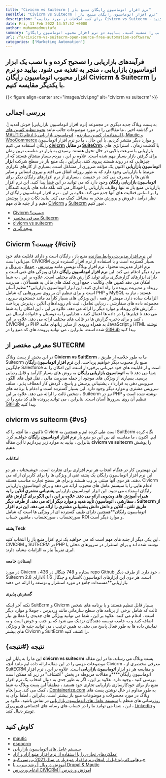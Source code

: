 ```yaml
---
title: "Civicrm vs Suitecrm | نرم افزار اتوماسیون رایگان منبع باز" 
seoTitle: "Civicrm vs Suitecrm | نرم افزار اتوماسیون رایگان منبع باز" 
description: "برای کسب اطلاعات در مورد مقایسه Civicrm vs Suitecrm ، این مقاله را طی کنید. یک نرم افزار اتوماسیون بازاریابی منبع باز را برای به دست آوردن لبه رقابتی نصب کنید." 
date: Fri, 11 Feb 2022 14:57:52 +0000
author: muhammadmustafa
summary: "با نصب یک ابزار اتوماسیون بازاریابی ، فرآیندهای بازاریابی را تصفیه کنید. بیایید دو نرم افزار محبوب اتوماسیون رایگان Civicrm & amp را مقایسه کنیم. کت و شلوار" 
url: /fa/civicrm-vs-suitecrm-open-source-free-automation-software/
categories: ['Marketing Automation']
---
```


## فرآیندهای بازاریابی را تصحیح کرده و با نصب یک ابزار اتوماسیون بازاریابی ، منجر به تغذیه می شود. بیایید دو نرم افزار محبوب اتوماسیون رایگان Civicrm & Suitecrm را با یکدیگر مقایسه کنیم.

{{< figure align=center src="images/civi.png" alt="civicrm vs suitecrm">}}


## بررسی اجمالی
به پست وبلاگ جدید دیگری در مجموعه [نرم افزار اتوماسیون بازاریابی] خوش آمدید [1]. در گذشته اخیر ، ما مقالاتی را در مورد موضوعات جالب مانند [نحوه تنظیم کمپین های MAUTIC با استفاده از کمپین سازنده][2] ، [اتوماسیون بازاریابی با ادغام Mautic و WooCommerce][3] و موارد دیگر منتشر کردیم. با این حال ، ما دو نرم افزار اتوماسیون رایگان استفاده می کنیم  **[civicrm][4] در مقابل [SuiteCrm][5].**  با گذشت زمان ، استراتژی های بازاریابی با سرعت بالایی در حال تحول هستند. رسیدن به بازار در مناسب ترین زمان برای گرفتن بازار بسیار مهم شده است. علاوه بر این ، مردم بسیار مشتاق هستند که از چیزهایی که در روند هستند پیروی کنند.
بنابراین ، یک منبع باز در سطح شرکت  **ابزار اتوماسیون بازاریابی** اکنون یک مؤلفه ضروری از مشاغل است. بسیاری از کارهای تکراری مرتبط با بازاریابی وجود دارد که به طور روزانه اتفاق می افتد و نیروی انسانی و سایر تلاش ها را مصرف می کند. در حقیقت ، بسیاری از نرم افزارهای رایگان دیگر برای **اتوماسیون بازاریابی رایگان**  وجود دارد که می توانید در این [فضا][6] پیدا کنید. این نرم افزار بازاریابی منبع باز نه تنها وظایف بازاریابی را خودکار می کند بلکه داده های بازدید کنندگان را بر اساس فعالیت های آنها جمع می کند. علاوه بر این ، نرم افزار اتوماسیون رایگان از نظر درآمد ، فروش و پرورش منجر به مشاغل کمک می کند. بیایید نکات زیر را پوشش دهیم و از جنبه های مهم [Civicrm][4] و [Suitecrm][5] عبور کنیم.
  * [Civicrm چیست؟][7]
  * [معرفی مختصر Suitecrm][8]
  * [civicrm vs suitecrm][9]
  * [نتیجه گیری][10]

## Civicrm چیست؟ {#civi}

این [نرم افزار مدیریت روابط سازنده][4] منبع باز ، رایگان است و دارای قابلیت های خود میزبانی است. CIVICRM بسیار گسترده است و با استفاده از نرم افزار گسترده ترین نرم افزار مدیریت محتوا ، نرم افزار وبلاگ نویسی مانند [وردپرس][11] ، [جوملا][12] ، [دروپال][13] و موارد دیگر ادغام می کند. این  **نرم افزار اتوماسیون رایگان**  دارای ویژگی های غنی است و دارای ابزارهای گزارشگری برای تولید گزارش های مختلف است. علاوه بر این ، به شما امکان می دهد کمپین های وکالت ، جمع آوری کمک های مالی به همسالان ، مدیریت رویداد و مدیریت پرونده را راه اندازی کنید.
این ابزار اتوماسیون بازاریابی**تنظیم آسان است و برای تنظیم آن بر روی سرورهایی که شامل PHP و MySQL هستند ، نیاز به الزامات ساده دارد. مهمتر از همه ، این ویژگی های بسیار کارآمد مانند جستجوی سریع ، مجموعه داده های سفارشی ، ردیابی تعامل ، ثبت نام رویدادهای آنلاین ، پذیرش پرداخت ، گزارش های رویداد و موارد دیگر را ارائه می دهد. علاوه بر این ، این امکان را به شما می دهد تا فیلترها را در داده ها اعمال کنید ، هدایایی را به دوستان و خانواده ارسال می کنید و برای ذخیره گزارش ها در قالب های مختلف ارائه می دهد. علاوه بر این ، CIVICRM در PHP به همراه ورودی از سایر زبانهای مانند JavaScript و HTML نوشته شده است. بنابراین ، می توانید پرونده های کد منبع را در [GitHub][14] پیدا کنید.

## معرفی مختصر از SUTECRM
در این بخش از پست وبلاگ  **Civicrm vs SuitEcrm** ، ما به طور خلاصه از طریق Suitecrm منبع باز محبوب دیگر خواهیم پرداخت. این  **نرم افزار اتوماسیون رایگان**  جایگزین Salesforce است و از قابلیت های خود میزبانی برخوردار است. این امکان را به شما می دهد تا به **اتوماسیون بازاریابی رایگان**  به روش های بسیار کارآمد و قابل ردیابی برسید. بسیاری از ویژگی های موجود از جمله مدیریت مالی ، نقل قول های الگو ، سرویس دهی به قرارداد ، پشتیبانی پرسش و پاسخ ، گردش کار انعطاف پذیر ، سلف سرویس مشتری و موارد دیگر وجود دارد. این بسیار گسترده است و ادغام با برنامه های شخص ثالث را ارائه می دهد. علاوه بر این ، Suitecrm نیز در PHP نوشته شده است و تنظیم آن روی سرورها آسان است. بنابراین ، می توانید پرونده های کد منبع را در [GitHub][15] پیدا کنید.

## civicrm vs suitecrm {#vs}

تاکنون ، ما آنچه را که Civicm است طی کرده ایم و همچنین به SuitEcrm نگاه کرده ایم. اکنون ، ما مقایسه ای بین این دو منبع باز  **نرم افزار اتوماسیون رایگان** خواهیم کرد. بنابراین ، بیایید به موارد زیر بپردازیم تا این مقاله **civicrm vs suitecrm**  را پوشش دهیم.

#### امکانات
این مهمترین کار در هنگام انتخاب هر نرم افزاری برای تجارت است. خوشبختانه ، هر دو این نرم افزار اتوماسیون رایگان یک پشته غنی از ویژگی ها را برای کاربران ارائه می دهند. هر دوی آنها مبتنی بر وب هستند و برای هر سطح تجارت مناسب هستند. Civicrm ادغام هایی را با سیستم عامل های محبوب ارائه می دهد و برای اتوماسیون بازاریابی رایگان استفاده می شود. این ابزار اتوماسیون بازاریابی  **پشتیبانی مشتری آنلاین را به همراه آموزش های ویدیویی ارائه می دهد. علاوه بر این ، این الگو برای گزارش های سفارشی ، اتوماسیون تأیید هدیه و موارد دیگر ارائه می دهد. از طرف دیگر ، Suitecrm از طریق تلفن ، آنلاین و دانش دانش پشتیبانی مشتری را ارائه می دهد. این نرم افزار**  اتوماسیون رایگان**همچنین دارای طیف گسترده ای از ویژگی ها است که شامل صورتحساب ، صورتحساب ، ماشین حساب ROI و موارد دیگر است.

#### پشته Teck
این یکی دیگر از جنبه های مهم است که می خواهید یک نرم افزار منبع باز را انتخاب کنید. CIVICRM و SUTECRM در PHP نوشته شده اند و برای استقرار در سرورهای محلی یا ابری تقریباً نیاز به الزامات مشابه دارند.

#### ایستادن جامعه
در مورد Civicrm ، 436 ستاره و 748 چنگال در repo Github خود دارد. از طرف دیگر ، Suitecrm دارای 2.8K ستاره و چنگال 1.6K است. هر دوی این ابزارهای اتوماسیون بازاریابی**مستندات جامع در مورد استقرار و توسعه را ارائه می دهند.

#### گسترش پذیری
نکته آخر اینکه SuitEcrm و Civicrm بسیار قابل تنظیم هستند و با برنامه های شخص ثالث که شامل برخی از برنامه های سطح سازمانی مانند وردپرس ، جوملا و موارد دیگر است ، ادغام می کنند. علاوه بر این ، شما می توانید ویژگی های جدیدی را مطابق نیاز اضافه کنید و به جامعه توسعه دهندگان نزدیک می شود که پر جنب و جوش است و به نمایش داده ها به طور فعال پاسخ می دهد.
به همین ترتیب ، می توانید جنبه ها و ویژگی های بیشتر Civicrm و SuitEcrm را کشف کنید.

## نتیجه {#نتیجه}

این ما را به پایان این  **civicrm vs suitecrm** پست وبلاگ می رساند. ما در این مقاله موضوعات مهمی را در این مقاله ارائه داده ایم مانند آنچه Civicrm ، معرفی مختصری از SuitECRM و مقایسه هر دو ابزار **اتوماسیون بازاریابی**  است. علاوه بر این ، نرم افزار اتوماسیون رایگان****و مقالات مربوطه در بخش "اکتشاف" در زیر که ممکن است بررسی کنید ، وجود دارد. علاوه بر این ، اگر به طور جدی به دنبال انتخاب یک نرم افزار منبع باز برای خودکارسازی بازاریابی تجاری خود هستید ، مطمئناً این پست وبلاگ به شما کمک می کند.
سرانجام ، [Containerize.com][16] به طور مداوم در حال نوشتن پست های وبلاگ در مورد محصولات و موضوعات منبع باز بیشتر است. بنابراین ، لطفاً برای به روزرسانی های منظم با [سیستم عامل های اتوماسیون بازاریابی][6] در تماس باشید. علاوه بر این ، شما می توانید ما را در حساب های رسانه های اجتماعی [فیس بوک][17] ، [LinkedIn][18] و [توییتر][19] دنبال کنید.

## کاوش کنید
  * [mautic][20]
  * [espocrm][21]
  * [سیستم عامل های اتوماسیون بازاریابی][6]
  * [عملکردهای تجاری را با استفاده از نرم افزار منبع آزاد و آزاد][22]
  * [چیزهایی که باید قبل از انتخاب نرم افزار منبع باز در سال 2021 بررسی کنید][23]
  * [آموزش دروپال | رشد سرب با Drupal & Mautic][24]
  * [ادغام وردپرس CIVICRM | آموزش وردپرس][25]



 [1]: https://blog.containerize.com/category/marketing-automation/
 [2]: https://blog.containerize.com/marketing-automation/how-to-setup-marketing-campaigns-using-mautic-campaign-builder/
 [3]: https://blog.containerize.com/blogging/marketing-automation-using-mautic-and-wordpress-woocommerce/
 [4]: https://products.containerize.com/marketing-automation/civicrm/
 [5]: https://products.containerize.com/marketing-automation/suitecrm/
 [6]: https://products.containerize.com/marketing-automation/
 [7]: #civi
 [8]: #suite
 [9]: #vs
 [10]: #Conclusion
 [11]: https://products.containerize.com/blogging/wordpress/
 [12]: https://products.containerize.com/content-management/joomla/
 [13]: https://products.containerize.com/content-management/drupal/
 [14]: https://github.com/civicrm/civicrm-core
 [15]: https://github.com/salesagility/SuiteCRM
 [16]: https://www.containerize.com/
 [17]: https://web.facebook.com/containerize
 [18]: https://www.linkedin.com/company/containerize/
 [19]: https://twitter.com/containerize_co
 [20]: https://products.containerize.com/marketing-automation/mautic/
 [21]: https://products.containerize.com/marketing-automation/espocrm/
 [22]: https://blog.containerize.com/blogging/automate-business-operations-using-open-source-software/
 [23]: https://blog.containerize.com/cmdb-software/things-to-review-before-opting-open-source-software-in-2021/
 [24]: https://blog.containerize.com/content-management/drupal-tutorial-automate-lead-growth-with-drupal-mautic/
 [25]: https://blog.containerize.com/blogging/civicrm-wordpress-integration-wordpress-tutorial/
